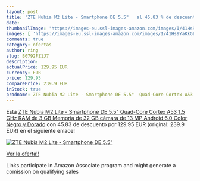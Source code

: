 ```yaml
---
layout: post
title: 'ZTE Nubia M2 Lite - Smartphone DE 5.5"   al 45.83 % de descuento'
date: 
thumbnailImage: 'https://images-eu.ssl-images-amazon.com/images/I/41Hs9YaKkGL._SL200_.jpg'
images: [ 'https://images-eu.ssl-images-amazon.com/images/I/41Hs9YaKkGL._SL200_.jpg' ]
comments: true
category: ofertas
author: ring
slug: B0792FZ1J7
description:
actualPrice: 129.95 EUR
currency: EUR
price: 129.95
comparePrice: 239.9 EUR
inStock: true
prodname: ZTE Nubia M2 Lite - Smartphone DE 5.5"  Quad-Core Cortex A53 1.5 GHz  RAM de 3 GB  Memoria de 32 GB  cámara de 13 MP  Android 6.0  Color Negro y Dorado
---
```


Está [ZTE Nubia M2 Lite - Smartphone DE 5.5"  Quad-Core Cortex A53 1.5 GHz  RAM de 3 GB  Memoria de 32 GB  cámara de 13 MP  Android 6.0  Color Negro y Dorado](https://www.amazon.es/dp/B0792FZ1J7/?tag=tolees-21) con 45.83 de descuento por 129.95 EUR (original: 239.9 EUR) en el siguiente enlace!

[![ZTE Nubia M2 Lite - Smartphone DE 5.5"  ](https://images-eu.ssl-images-amazon.com/images/I/41Hs9YaKkGL._SL200_.jpg)](https://www.amazon.es/dp/B0792FZ1J7/?tag=tolees-21)

[Ver la oferta!!](https://www.amazon.es/dp/B0792FZ1J7/?tag=tolees-21)

Links participate in Amazon Associate program and might generate a comission on qualifying sales


